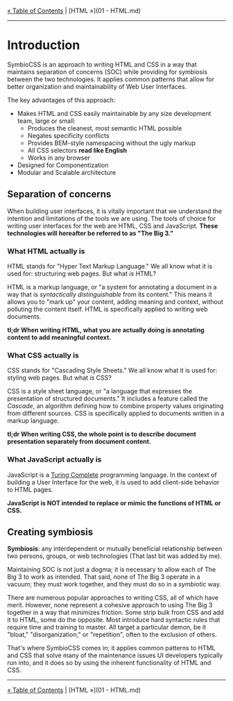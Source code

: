 [&laquo; Table of Contents](https://github.com/gbdrummer/symbiocss) | [HTML &raquo;](01 - HTML.md)

---

# Introduction

SymbioCSS is an approach to writing HTML and CSS in a way that maintains separation of concerns (SOC) while providing for symbiosis between the two technologies. It applies common patterns that allow for better organization and maintainability of Web User Interfaces.

The key advantages of this approach:

- Makes HTML and CSS easily maintainable by any size development team, large or small:
	- Produces the cleanest, most semantic HTML possible
	- Negates specificity conflicts
	- Provides BEM-style namespacing without the ugly markup
	- All CSS selectors **read like English**
	- Works in any browser
- Designed for Componentization
- Modular and Scalable architecture

## Separation of concerns
When building user interfaces, it is vitally important that we understand the intention and limitations of the tools we are using.  The tools of choice for writing user interfaces for the web are HTML, CSS and JavaScript. **These technologies will hereafter be referred to as "The Big 3."**

### What HTML actually is
HTML stands for "Hyper Text Markup Language." We all know what it is used for: structuring web pages. But what *is* HTML?

HTML is a markup language, or "a system for annotating a document in a way that is *syntactically distinguishable* from its content." This means it allows you to "mark up" your content, adding meaning and context, without polluting the content itself. HTML is specifically applied to writing web documents. 

**tl;dr When writing HTML, what you are actually doing is annotating content to add meaningful context.**

### What CSS actually is
CSS stands for "Cascading Style Sheets." We all know what it is used for: styling web pages. But what *is* CSS?

CSS is a style sheet language, or "a language that expresses the presentation of structured documents." It includes a feature called the *Cascade*, an algorithm defining how to combine property values originating from different sources. CSS is specifically applied to documents written in a markup language.

**tl;dr When writing CSS, the whole point is to describe document presentation separately from document content.**

### What JavaScript actually is
JavaScript is a [Turing Complete](https://en.wikipedia.org/wiki/Turing_completeness) programming language. In the context of building a User Interface for the web, it is used to add client-side behavior to HTML pages.

**JavaScript is NOT intended to replace or mimic the functions of HTML or CSS.**

## Creating symbiosis
**Symbiosis**: any interdependent or mutually beneficial relationship between two persons, groups, or web technologies (That last bit was added by me).

Maintaining SOC is not just a dogma; it is necessary to allow each of The Big 3 to work as intended. That said, none of The Big 3 operate in a vacuum; they must work together, and they must do so in a *symbiotic* way.

There are numerous popular approaches to writing CSS, all of which have merit. However, none represent a cohesive approach to using The Big 3 together in a way that minimizes friction. Some strip bulk from CSS and add it to HTML, some do the opposite. Most introduce hard syntactic rules that require time and training to master. All target a particular demon, be it "bloat," "disorganization," or "repetition", often to the exclusion of others.

That's where SymbioCSS comes in; it applies common patterns to HTML and CSS that solve many of the maintenance issues UI developers typically run into, and it does so by using the inherent functionality of HTML and CSS.

---
[&laquo; Table of Contents](https://github.com/gbdrummer/symbiocss) | [HTML &raquo;](01 - HTML.md)

<!--
HTML elements with descriptors like "wrapper," "green" or "col-sm-3 col-md-6 col-lg-9 cf h30 main-container__header--v2" are not particularly conducive to communication amongst a team of developers. Any team member must be trained on what each of these descriptors mean, and even then it may not be entirely obvious which UI elements these descriptors refer to.

If you have seen our News Articles example and you are thinking "this looks an awful lot like BEM but less efficient," you are absolutely correct. This approach is not as efficient to parse as BEM due to the chained CSS selectors. 

However, it is entirely worth the added readability and maintainability of your code, especially if you are working with a large team. There is no specific syntax to learn, and besides, the amount of additional processing overhead required to parse the extra selectors is offset by the need for fewer selectors and declarations within. In fact, **this is how CSS was designed to work in the first place.**
-->
